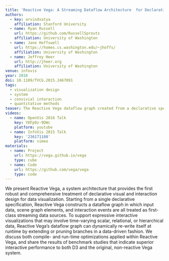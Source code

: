 ```yaml
---
title: 'Reactive Vega: A Streaming Dataflow Architecture  for Declarative Interactive Visualization'
authors:
  - key: arvindsatya
    affiliation: Stanford University
  - name: Ryan Russell
    url: https://github.com/RussellSprouts
    affiliation: University of Washington
  - name: Jane Hoffswell
    url: https://homes.cs.washington.edu/~jhoffs/
    affiliation: University of Washington
  - name: Jeffrey Heer
    url: http://jheer.org
    affiliation: University of Washington
venue: infovis
year: 2016
doi: 10.1109/TVCG.2015.2467091
tags: 
  - visualization design
  - system
  - convivial interaction
  - quantitative methods
teaser: The Reactive Vega dataflow graph created from a declarative specification for a interactive index chart of streaming financial data. As streaming data arrives from the Yahoo! Finance API, or as a user moves their mouse pointer across the chart, an update cycle propagates through the graph and triggers an efficient update and re-render of the visualization.
videos:
  - name: OpenVis 2016 Talk
    key: Y8Fp9z-9DWc
    platform: youtube
  - name: InfoVis 2015 Talk
    key: '236171108'
    platform: vimeo
materials:
  - name: Project
    url: https://vega.github.io/vega
    type: cube
  - name: Code
    url: https://github.com/vega/vega
    type: code
---
```

We present Reactive Vega, a system architecture that provides the first robust and comprehensive treatment of declarative visual and interaction design for data visualization. Starting from a single declarative specification, Reactive Vega constructs a dataflow graph in which input data, scene graph elements, and interaction events are all treated as first-class streaming data sources. To support expressive interactive visualizations that may involve time-varying scalar, relational, or hierarchical data, Reactive Vega’s dataflow graph can dynamically re-write itself at runtime by extending or pruning branches in a data-driven fashion. We discuss both compile- and run-time optimizations applied within Reactive Vega, and share the results of benchmark studies that indicate superior interactive performance to both D3 and the original, non-reactive Vega system.
